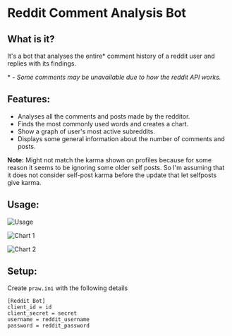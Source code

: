 # Reddit Comment Analysis Bot

## What is it?

It's a bot that analyses the entire* comment history of a reddit user and replies with its findings.

\* - _Some comments may be unavailable due to how the reddit API works._

## Features:

* Analyses all the comments and posts made by the redditor.
* Finds the most commonly used words and creates a chart.
* Show a graph of user's most active subreddits.
* Displays some general information about the number of comments and posts.

**Note:**
Might not match the karma shown on profiles because for some reason it seems to be ignoring some older self posts. So I'm assuming that it does not consider self-post karma before the update that let selfposts give karma.

## Usage:

![Usage](https://i.imgur.com/2ltlb4p.png)

![Chart 1](https://i.imgur.com/2tjSpaP.png)

![Chart 2](https://i.imgur.com/l99rgFT.png)

## Setup:

Create `praw.ini` with the following details

```
[Reddit Bot]
client_id = id
client_secret = secret
username = reddit_username
password = reddit_password

```
